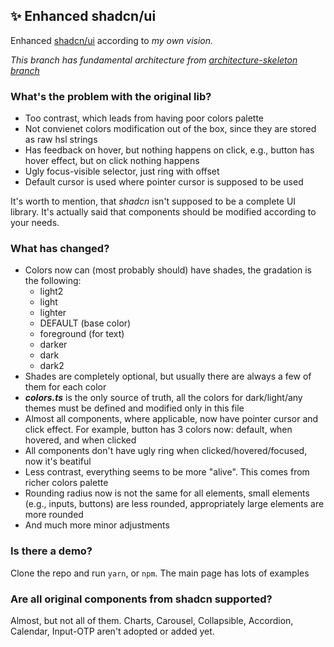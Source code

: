 ## ✨ Enhanced shadcn/ui
 
Enhanced [shadcn/ui](https://ui.shadcn.com/) according to *my own vision.*

*This branch has fundamental architecture from [architecture-skeleton branch](https://github.com/yuriipalam/nextjs-boilerplates/tree/architecture-skeleton)*

### What's the problem with the original lib?
- Too contrast, which leads from having poor colors palette
- Not convienet colors modification out of the box, since they are stored as raw hsl strings
- Has feedback on hover, but nothing happens on click, e.g., button has hover effect, but on click nothing happens
- Ugly focus-visible selector, just ring with offset
- Default cursor is used where pointer cursor is supposed to be used

It's worth to mention, that *shadcn* isn't supposed to be a complete UI library. It's actually said that components should be modified according to your needs.

### What has changed?
- Colors now can (most probably should) have shades, the gradation is the following:
  - light2
  - light
  - lighter
  - DEFAULT (base color)
  - foreground (for text)
  - darker
  - dark
  - dark2
- Shades are completely optional, but usually there are always a few of them for each color
- ***colors.ts*** is the only source of truth, all the colors for dark/light/any themes must be defined and modified only in this file
- Almost all components, where applicable, now have pointer cursor and click effect. For example, button has 3 colors now: default, when hovered, and when clicked
- All components don't have ugly ring when clicked/hovered/focused, now it's beatiful
- Less contrast, everything seems to be more "alive". This comes from richer colors palette
- Rounding radius now is not the same for all elements, small elements (e.g., inputs, buttons) are less rounded, appropriately large elements are more rounded
- And much more minor adjustments

### Is there a demo?
Clone the repo and run `yarn`, or `npm`. The main page has lots of examples

### Are all original components from shadcn supported?
Almost, but not all of them. Charts, Carousel, Collapsible, Accordion, Calendar, Input-OTP aren't adopted or added yet. 